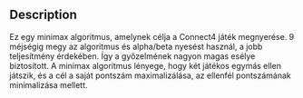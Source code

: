 ## Description

Ez egy minimax algoritmus, amelynek célja a Connect4 játék megnyerése. 9 méjségig megy az algoritmus és alpha/beta nyesést használ, a jobb teljesítmény érdekében. Így a győzelmének nagyon magas esélye biztosított.
A minimax algoritmus lényege, hogy két játékos egymás ellen játszik, és a cél a saját pontszám maximalizálása, az ellenfél pontszámának minimalizása mellett.